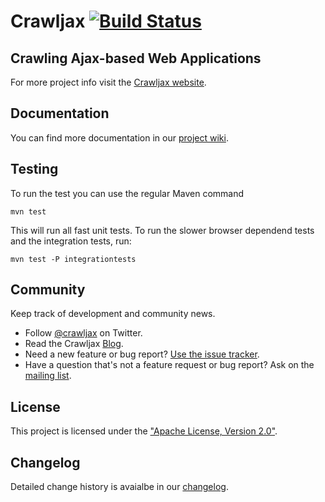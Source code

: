 Crawljax [![Build Status](https://travis-ci.org/crawljax/crawljax.png)](https://travis-ci.org/crawljax/crawljax)
========

Crawling Ajax-based Web Applications 
------------------------------------

For more project info visit the [Crawljax website](http://crawljax.com).


Documentation
-------------

You can find more documentation in our [project wiki](https://github.com/crawljax/crawljax/wiki/). 

Testing
-------
To run the test you can use the regular Maven command

	mvn test
	
This will run all fast unit tests. To run the slower browser dependend tests and the integration tests, run:

	mvn test -P integrationtests


Community
---------

Keep track of development and community news.

* Follow [@crawljax](https://twitter.com/crawljax) on Twitter.
* Read the Crawljax [Blog](http://crawljax.com/).
* Need a new feature or bug report? [Use the issue tracker](https://github.com/crawljax/crawljax/issues).
* Have a question that's not a feature request or bug report? Ask on the [mailing list](https://groups.google.com/group/crawljax).

License
-------

This project is licensed under the ["Apache License, Version 2.0"](https://github.com/crawljax/crawljax/blob/master/LICENSE).

Changelog
---------

Detailed change history is avaialbe in our [changelog](https://github.com/crawljax/crawljax/blob/master/CHANGELOG.md).


